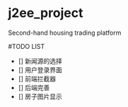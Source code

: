 # j2ee_project
Second-hand housing trading platform

#TODO LIST
- [] 新闻源的选择
- [] 用户登录界面
- [] 前端拦截器
- [] 后端完善
- [] 房子图片显示
